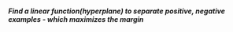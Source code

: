 ##### Find a linear function(hyperplane) to separate positive, negative examples - which maximizes the margin

